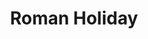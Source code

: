 ---
title: "Roman Holiday"

year: 1953

director: "William Wyler"

summary: "A princess in disguise enjoys Rome incognito. An american journalist spys her, but has a heart of gold"

comment: "Rich girl poor boy peaked with this in my opinion. Its sweet though and through, and the ending scene is the only ending scene that can rival the Godfather ending"

image: "https://media.giphy.com/media/iBBfBIj1XopJF6WTVI/giphy.gif"

imdb: "https://www.imdb.com/title/tt0046250/"

quotes:
  - "I've never been alone with a man before, even with my dress on. With my dress off, it's MOST unusual."
---